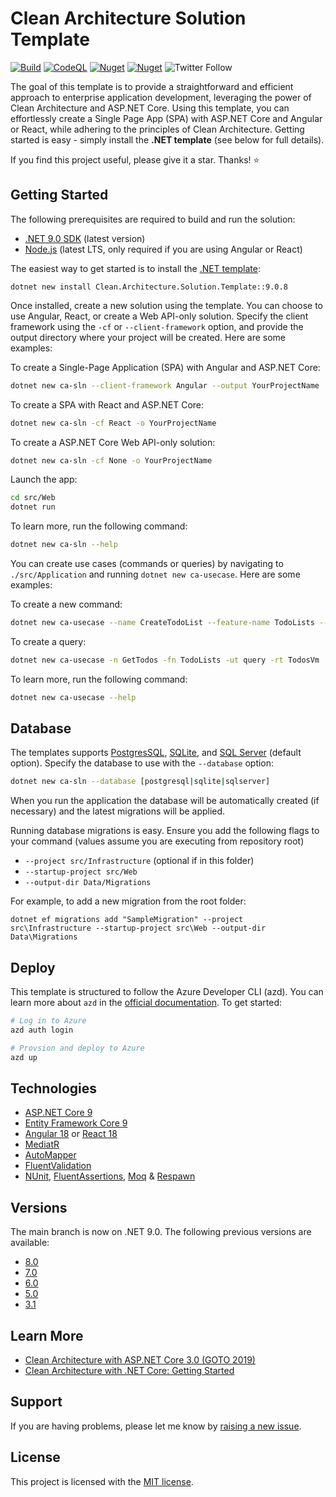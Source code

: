 # Clean Architecture Solution Template

[![Build](https://github.com/jasontaylordev/CleanArchitecture/actions/workflows/build.yml/badge.svg)](https://github.com/jasontaylordev/CleanArchitecture/actions/workflows/build.yml)
[![CodeQL](https://github.com/jasontaylordev/CleanArchitecture/actions/workflows/codeql.yml/badge.svg)](https://github.com/jasontaylordev/CleanArchitecture/actions/workflows/codeql.yml)
[![Nuget](https://img.shields.io/nuget/v/Clean.Architecture.Solution.Template?label=NuGet)](https://www.nuget.org/packages/Clean.Architecture.Solution.Template)
[![Nuget](https://img.shields.io/nuget/dt/Clean.Architecture.Solution.Template?label=Downloads)](https://www.nuget.org/packages/Clean.Architecture.Solution.Template)
![Twitter Follow](https://img.shields.io/twitter/follow/jasontaylordev?label=Follow&style=social)

The goal of this template is to provide a straightforward and efficient approach to enterprise application development, leveraging the power of Clean Architecture and ASP.NET Core. Using this template, you can effortlessly create a Single Page App (SPA) with ASP.NET Core and Angular or React, while adhering to the principles of Clean Architecture. Getting started is easy - simply install the **.NET template** (see below for full details).

If you find this project useful, please give it a star. Thanks! ⭐

## Getting Started

The following prerequisites are required to build and run the solution:

- [.NET 9.0 SDK](https://dotnet.microsoft.com/download/dotnet/9.0) (latest version)
- [Node.js](https://nodejs.org/) (latest LTS, only required if you are using Angular or React)

The easiest way to get started is to install the [.NET template](https://www.nuget.org/packages/Clean.Architecture.Solution.Template):
```
dotnet new install Clean.Architecture.Solution.Template::9.0.8
```

Once installed, create a new solution using the template. You can choose to use Angular, React, or create a Web API-only solution. Specify the client framework using the `-cf` or `--client-framework` option, and provide the output directory where your project will be created. Here are some examples:

To create a Single-Page Application (SPA) with Angular and ASP.NET Core:
```bash
dotnet new ca-sln --client-framework Angular --output YourProjectName
```

To create a SPA with React and ASP.NET Core:
```bash
dotnet new ca-sln -cf React -o YourProjectName
```

To create a ASP.NET Core Web API-only solution:
```bash
dotnet new ca-sln -cf None -o YourProjectName
```

Launch the app:
```bash
cd src/Web
dotnet run
```

To learn more, run the following command:
```bash
dotnet new ca-sln --help
```

You can create use cases (commands or queries) by navigating to `./src/Application` and running `dotnet new ca-usecase`. Here are some examples:

To create a new command:
```bash
dotnet new ca-usecase --name CreateTodoList --feature-name TodoLists --usecase-type command --return-type int
```

To create a query:
```bash
dotnet new ca-usecase -n GetTodos -fn TodoLists -ut query -rt TodosVm
```

To learn more, run the following command:
```bash
dotnet new ca-usecase --help
```

## Database

The templates supports [PostgresSQL](https://www.postgresql.org), [SQLite](https://www.sqlite.org/), and [SQL Server](https://learn.microsoft.com/en-us/sql/sql-server/what-is-sql-server) (default option). Specify the database to use with the `--database` option:

```bash
dotnet new ca-sln --database [postgresql|sqlite|sqlserver]
```

When you run the application the database will be automatically created (if necessary) and the latest migrations will be applied.

Running database migrations is easy. Ensure you add the following flags to your command (values assume you are executing from repository root)

* `--project src/Infrastructure` (optional if in this folder)
* `--startup-project src/Web`
* `--output-dir Data/Migrations`

For example, to add a new migration from the root folder:

 `dotnet ef migrations add "SampleMigration" --project src\Infrastructure --startup-project src\Web --output-dir Data\Migrations`

## Deploy

This template is structured to follow the Azure Developer CLI (azd). You can learn more about `azd` in the [official documentation](https://learn.microsoft.com/en-us/azure/developer/azure-developer-cli). To get started:

```bash
# Log in to Azure
azd auth login

# Provsion and deploy to Azure
azd up
```

## Technologies

* [ASP.NET Core 9](https://docs.microsoft.com/en-us/aspnet/core/introduction-to-aspnet-core)
* [Entity Framework Core 9](https://docs.microsoft.com/en-us/ef/core/)
* [Angular 18](https://angular.dev/) or [React 18](https://react.dev/)
* [MediatR](https://github.com/jbogard/MediatR)
* [AutoMapper](https://automapper.org/)
* [FluentValidation](https://fluentvalidation.net/)
* [NUnit](https://nunit.org/), [FluentAssertions](https://fluentassertions.com/), [Moq](https://github.com/devlooped/moq) & [Respawn](https://github.com/jbogard/Respawn)

## Versions
The main branch is now on .NET 9.0. The following previous versions are available:

* [8.0](https://github.com/jasontaylordev/CleanArchitecture/tree/net8.0)
* [7.0](https://github.com/jasontaylordev/CleanArchitecture/tree/net7.0)
* [6.0](https://github.com/jasontaylordev/CleanArchitecture/tree/net6.0)
* [5.0](https://github.com/jasontaylordev/CleanArchitecture/tree/net5.0)
* [3.1](https://github.com/jasontaylordev/CleanArchitecture/tree/netcore3.1)

## Learn More

* [Clean Architecture with ASP.NET Core 3.0 (GOTO 2019)](https://youtu.be/dK4Yb6-LxAk)
* [Clean Architecture with .NET Core: Getting Started](https://jasontaylor.dev/clean-architecture-getting-started/)

## Support

If you are having problems, please let me know by [raising a new issue](https://github.com/jasontaylordev/CleanArchitecture/issues/new/choose).

## License

This project is licensed with the [MIT license](LICENSE).
